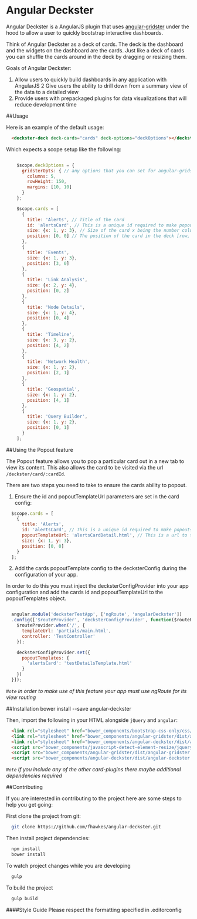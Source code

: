 Angular Deckster
==========================
Angular Deckster is a AngularJS plugin that uses [angular-gridster](http://manifestwebdesign.github.io/angular-gridster/) under the hood to allow a user to quickly bootstrap interactive dashboards.

Think of Angular Deckster as a deck of cards. The deck is the dashboard and the widgets on the dashboard are the cards. Just like a deck of cards you can shuffle
the cards around in the deck by dragging or resizing them.


Goals of Angular Deckster:

1. Allow users to quickly build dashboards in any application with AngularJS
2  Give users the ability to drill down from a summary view of the data to a detailed view
3. Provide users with prepackaged plugins for data visualizations that will reduce development time

##Usage

Here is an example of the default usage:

```html
  <deckster-deck deck-cards="cards" deck-options="deckOptions"></deckster-deck>
```

Which expects a scope setup like the following:

``` javascript

    $scope.deckOptions = {
      gridsterOpts: { // any options that you can set for angular-gridster (see:  http://manifestwebdesign.github.io/angular-gridster/)
        columns: 5,
        rowHeight: 150,
        margins: [10, 10]
      }
    };

    $scope.cards = [
      {
        title: 'Alerts', // Title of the card
        id: 'alertsCard', // This is a unique id required to make popouts work
        size: {x: 1, y: 3}, // Size of the card x being the number columns in deck and y being the number of rows in the deck
        position: [0, 0] // The position of the card in the deck [row, column]
      },
      {
        title: 'Events',
        size: {x: 1, y: 3},
        position: [3, 0]
      },
      {
        title: 'Link Analysis',
        size: {x: 2, y: 4},
        position: [0, 2]
      },
      {
        title: 'Node Details',
        size: {x: 1, y: 4},
        position: [0, 4]
      },
      {
        title: 'Timeline',
        size: {x: 3, y: 2},
        position: [4, 2]
      },
      {
        title: 'Network Health',
        size: {x: 1, y: 2},
        position: [2, 1]
      },
      {
        title: 'Geospatial',
        size: {x: 1, y: 2},
        position: [4, 1]
      },
      {
        title: 'Query Builder',
        size: {x: 1, y: 2},
        position: [0, 1]
      }
    ];
```

##Using the Popout feature

The Popout feature allows you to pop a particular card out in a new tab to view its content. This also allows the card
to be visited via the url `/deckster/card/:cardId`.

There are two steps you need to take to ensure the cards ability to popout.

1. Ensure the id and popoutTemplateUrl parameters are set in the card config:
``` javascript
  $scope.cards = [
    {
      title: 'Alerts',
      id: 'alertsCard', // This is a unique id required to make popouts work
      popoutTemplateUrl: 'alertsCardDetail.html', // This is a url to the popout template for this card.
      size: {x: 1, y: 3},
      position: [0, 0]
    }
  ];
```
2. Add the cards popoutTemplate config to the decksterConfig during the configuration of your app.

In order to do this you must inject the decksterConfigProvider into your app configuration and add the cards id and
popoutTemplateUrl to the popoutTemplates object.

``` javascript

  angular.module('decksterTestApp', ['ngRoute', 'angularDeckster'])
  .config(['$routeProvider', 'decksterConfigProvider', function($routeProvider, decksterConfigProvider) {
    $routeProvider.when('/', {
      templateUrl: 'partials/main.html',
      controller: 'TestController'
    });

    decksterConfigProvider.set({
      popoutTemplates: {
        'alertsCard': 'testDetailsTemplate.html'
      }
    })
  }]);
```

*`Note` in order to make use of this feature your app must use ngRoute for its view routing*


##Installation
        bower install --save angular-deckster

Then, import the following in your HTML alongside `jQuery` and `angular`:
```html
  <link rel="stylesheet" href="bower_components/bootstrap-css-only/css/bootstrap.min.css" />
  <link rel="stylesheet" href="bower_components/angular-gridster/dist/angular-gridster.min.css" />
  <link rel="stylesheet" href="bower_components/angular-deckster/dist/angular-deckster.min.css" />
  <script src="bower_components/javascript-detect-element-resize/jquery.resize.js"></script>
  <script src="bower_components/angular-gridster/dist/angular-gridster.min.js"></script>
  <script src="bower_components/angular-deckster/dist/angular-deckster.js"></script>
```

*`Note` If you include any of the other card-plugins there maybe additional dependencies required*


##Contributing

If you are interested in contributing to the project here are some steps to help you get going:

First clone the project from git:
```bash
  git clone https://github.com/fhawkes/angular-deckster.git
```

Then install project dependencies:
```bash
  npm install
  bower install
```

To watch project changes while you are developing
```bash
  gulp
```

To build the project
```bash
  gulp build
```

####Style Guide
Please respect the formatting specified in .editorconfig
